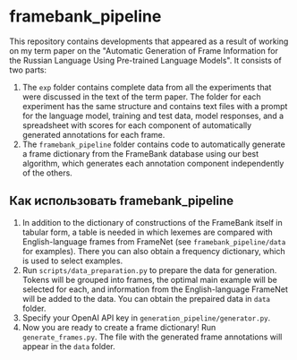 # framebank_pipeline

This repository contains developments that appeared as a result of working on my term paper on the "Automatic Generation of Frame Information for the Russian Language Using Pre-trained Language Models". It consists of two parts:

1. The `exp` folder contains complete data from all the experiments that were discussed in the text of the term paper. The folder for each experiment has the same structure and contains text files with a prompt for the language model, training and test data, model responses, and a spreadsheet with scores for each component of automatically generated annotations for each frame.
2. The `framebank_pipeline` folder contains code to automatically generate a frame dictionary from the FrameBank database using our best algorithm, which generates each annotation component independently of the others.

## Как использовать framebank_pipeline

1. In addition to the dictionary of constructions of the FrameBank itself in tabular form, a table is needed in which lexemes are compared with English-language frames from FrameNet (see `framebank_pipeline/data` for examples). There you can also obtain a frequency dictionary, which is used to select examples.
2. Run `scripts/data_preparation.py` to prepare the data for generation. Tokens will be grouped into frames, the optimal main example will be selected for each, and information from the English-language FrameNet will be added to the data. You can obtain the prepaired data in `data` folder.
3. Specify your OpenAI API key in `generation_pipeline/generator.py`.
4. Now you are ready to create a frame dictionary! Run `generate_frames.py`. The file with the generated frame annotations will appear in the `data` folder.